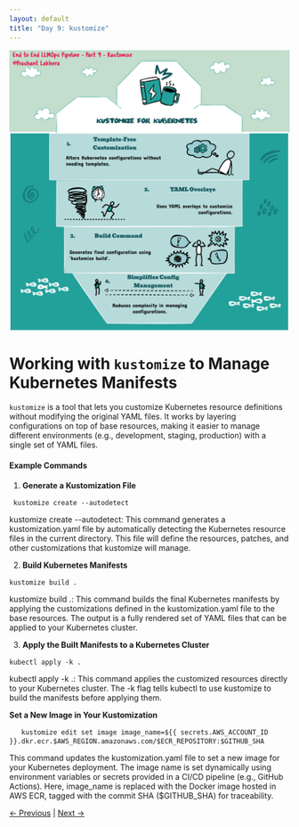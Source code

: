 ```yaml
---
layout: default
title: "Day 9: kustomize"
---
```


![Kustomize](img/kustomize.jpg)
# Working with `kustomize` to Manage Kubernetes Manifests

`kustomize` is a tool that lets you customize Kubernetes resource definitions without modifying the original YAML files. It works by layering configurations on top of base resources, making it easier to manage different environments (e.g., development, staging, production) with a single set of YAML files.

#### Example Commands

1. **Generate a Kustomization File**
  ```
   kustomize create --autodetect
  ```

kustomize create --autodetect: This command generates a kustomization.yaml file by automatically detecting the Kubernetes resource files in the current directory. This file will define the resources, patches, and other customizations that kustomize will manage.

2. **Build Kubernetes Manifests**
```
kustomize build .
```
kustomize build .: This command builds the final Kubernetes manifests by applying the customizations defined in the kustomization.yaml file to the base resources. The output is a fully rendered set of YAML files that can be applied to your Kubernetes cluster.

3. **Apply the Built Manifests to a Kubernetes Cluster**
```
kubectl apply -k .
```

kubectl apply -k .: This command applies the customized resources directly to your Kubernetes cluster. The -k flag tells kubectl to use kustomize to build the manifests before applying them.

**Set a New Image in Your Kustomization**

```
   kustomize edit set image image_name=${{ secrets.AWS_ACCOUNT_ID }}.dkr.ecr.$AWS_REGION.amazonaws.com/$ECR_REPOSITORY:$GITHUB_SHA 
```

This command updates the kustomization.yaml file to set a new image for your Kubernetes deployment. The image name is set dynamically using environment variables or secrets provided in a CI/CD pipeline (e.g., GitHub Actions). Here, image_name is replaced with the Docker image hosted in AWS ECR, tagged with the commit SHA ($GITHUB_SHA) for traceability.

[← Previous](08-EKS) | [Next →](10-github-action)

